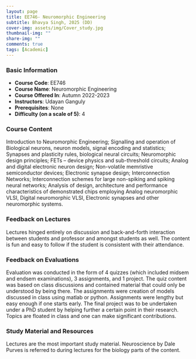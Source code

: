 ```yaml
---
layout: page
title: EE746- Neuromorphic Engineering
subtitle: Bhavya Singh, 2025 (DD)
cover-img: assets/img/Cover_study.jpg
thumbnail-img: ""
share-img: ""
comments: true
tags: [Academic]
---
```


### Basic Information

- **Course Code**: EE746
- **Course Name**: Neuromorphic Engineering
- **Course Offered In**: Autumn 2022-2023
- **Instructors**: Udayan Ganguly
- **Prerequisites**: None
- **Difficulty (on a scale of 5)**: 4

### Course Content


Introduction to Neuromorphic Engineering; Signalling and operation of Biological neurons, neuron models, signal encoding and statistics; Synapses and plasticity rules, biological neural circuits; Neuromorphic design principles; FETs – device physics and sub-threshold circuits; Analog and digital electronic neuron design; Non-volatile memristive semiconductor devices; Electronic synapse design; Interconnection Networks; Interconnection schemes for large non-spiking and spiking neural networks; Analysis of design, architecture and performance characteristics of demonstrated chips employing Analog neuromorphic VLSI, Digital neuromorphic VLSI, Electronic synapses and other neuromorphic systems.
### Feedback on Lectures


Lectures hinged entirely on discussion and back-and-forth interaction between students and professor and amongst students as well. The content is fun and easy to follow if the student is consistent with their attendance. 
### Feedback on Evaluations


Evaluation was conducted in the form of 4 quizzes (which included midsem and endsem examinations), 3 assignments, and 1 project. 
The quiz content was based on class discussions and contained material that could only be understood by being there. 
The assignments were creation of models discussed in class using matlab or python. Assignments were lengthy but easy enough if one starts early.
The final project was to be undertaken under a PhD student by helping further a certain point in their research. Topics are floated in class and one can make significant contributions.
### Study Material and Resources


Lectures are the most important study material. Neuroscience by Dale Purves is referred to during lectures for the biology parts of the content.